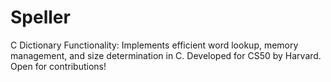 # Speller
C Dictionary Functionality: Implements efficient word lookup, memory management, and size determination in C. Developed for CS50 by Harvard. Open for contributions!
